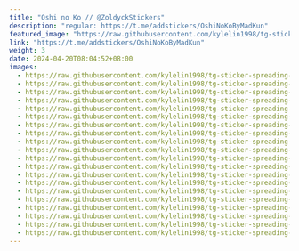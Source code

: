 ```yaml
---
title: "Oshi no Ko // @ZoldyckStickers"
description: "regular: https://t.me/addstickers/OshiNoKoByMadKun"
featured_image: "https://raw.githubusercontent.com/kylelin1998/tg-sticker-spreading-worldwide-images/main/img/d579c6d6-9bbb-4027-83a4-8b30b409aa23.jpg"
link: "https://t.me/addstickers/OshiNoKoByMadKun"
weight: 3
date: 2024-04-20T08:04:52+08:00
images:
  - https://raw.githubusercontent.com/kylelin1998/tg-sticker-spreading-worldwide-images/main/img/d579c6d6-9bbb-4027-83a4-8b30b409aa23.jpg
  - https://raw.githubusercontent.com/kylelin1998/tg-sticker-spreading-worldwide-images/main/img/8653a385-b842-4a80-a62a-33dfd406272d.jpg
  - https://raw.githubusercontent.com/kylelin1998/tg-sticker-spreading-worldwide-images/main/img/3f34cd71-7a74-426a-a3c3-39a6ff1acf88.jpg
  - https://raw.githubusercontent.com/kylelin1998/tg-sticker-spreading-worldwide-images/main/img/98d7b13e-4294-4185-983a-fe16cea37f1d.jpg
  - https://raw.githubusercontent.com/kylelin1998/tg-sticker-spreading-worldwide-images/main/img/86b542cf-6020-44e1-b730-0cc3dff49967.jpg
  - https://raw.githubusercontent.com/kylelin1998/tg-sticker-spreading-worldwide-images/main/img/f0805f0f-b839-47f7-adb9-594cb0815a62.jpg
  - https://raw.githubusercontent.com/kylelin1998/tg-sticker-spreading-worldwide-images/main/img/7b6fbf98-a0fe-4b29-bedb-8ca1b80325d0.jpg
  - https://raw.githubusercontent.com/kylelin1998/tg-sticker-spreading-worldwide-images/main/img/b0435f52-0645-4fb7-9ebb-3f2580fad39d.jpg
  - https://raw.githubusercontent.com/kylelin1998/tg-sticker-spreading-worldwide-images/main/img/78491638-8890-4411-8459-faddd7e61d9b.jpg
  - https://raw.githubusercontent.com/kylelin1998/tg-sticker-spreading-worldwide-images/main/img/76d49669-0c77-46d6-9386-87e45afd9c9e.jpg
  - https://raw.githubusercontent.com/kylelin1998/tg-sticker-spreading-worldwide-images/main/img/89e3cfc6-b79e-4519-8ffa-1f4404212144.jpg
  - https://raw.githubusercontent.com/kylelin1998/tg-sticker-spreading-worldwide-images/main/img/93832379-ff87-46a2-83e3-eab67afe1a0a.jpg
  - https://raw.githubusercontent.com/kylelin1998/tg-sticker-spreading-worldwide-images/main/img/ce2a137d-c958-438c-bf96-457a411c42f1.jpg
  - https://raw.githubusercontent.com/kylelin1998/tg-sticker-spreading-worldwide-images/main/img/f444ec0d-05c0-4423-955b-035fa0b27612.jpg
  - https://raw.githubusercontent.com/kylelin1998/tg-sticker-spreading-worldwide-images/main/img/e49684f8-f524-43ee-bf59-64796df45fc9.jpg
  - https://raw.githubusercontent.com/kylelin1998/tg-sticker-spreading-worldwide-images/main/img/b64c05a0-9591-4ee6-ab0c-36029bdc281e.jpg
  - https://raw.githubusercontent.com/kylelin1998/tg-sticker-spreading-worldwide-images/main/img/1061e52a-c964-4fcb-bb17-3337f954dc3c.jpg
  - https://raw.githubusercontent.com/kylelin1998/tg-sticker-spreading-worldwide-images/main/img/f54f61ad-74f8-448a-8da2-a0dea79dee7a.jpg
  - https://raw.githubusercontent.com/kylelin1998/tg-sticker-spreading-worldwide-images/main/img/87d104c7-e990-42d9-8e23-6959d0cda1d9.jpg
  - https://raw.githubusercontent.com/kylelin1998/tg-sticker-spreading-worldwide-images/main/img/e918a8d2-ce7e-4028-88ee-77e182275b1f.jpg
---
```

